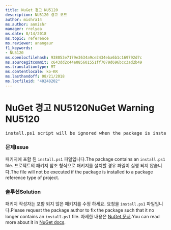 ```yaml
---
title: NuGet 경고 NU5120
description: NU5120 경고 코드
author: mishra14
ms.author: anmishr
manager: rrelyea
ms.date: 8/14/2018
ms.topic: reference
ms.reviewer: anangaur
f1_keywords:
- NU5120
ms.openlocfilehash: 938053e7179e3634a9ce2434eba6b1c169792d7c
ms.sourcegitcommit: c643dd2c44e085601551ff7079d696bcc3ad2b49
ms.translationtype: MT
ms.contentlocale: ko-KR
ms.lasthandoff: 08/21/2018
ms.locfileid: "40248202"
---
```

# <a name="nuget-warning-nu5120"></a><span data-ttu-id="92f80-103">NuGet 경고 NU5120</span><span class="sxs-lookup"><span data-stu-id="92f80-103">NuGet Warning NU5120</span></span>
<pre>install.ps1 script will be ignored when the package is installed after the migration.</pre>

### <a name="issue"></a><span data-ttu-id="92f80-104">문제</span><span class="sxs-lookup"><span data-stu-id="92f80-104">Issue</span></span>

<span data-ttu-id="92f80-105">패키지에 포함 된 `install.ps1` 파일입니다.</span><span class="sxs-lookup"><span data-stu-id="92f80-105">The package contains an `install.ps1` file.</span></span> <span data-ttu-id="92f80-106">프로젝트의 패키지 참조 형식으로 패키지를 설치할 경우 파일이 실행 되지 않습니다.</span><span class="sxs-lookup"><span data-stu-id="92f80-106">The file will not be executed if the package is installed to a package reference type of project.</span></span>


### <a name="solution"></a><span data-ttu-id="92f80-107">솔루션</span><span class="sxs-lookup"><span data-stu-id="92f80-107">Solution</span></span>

<span data-ttu-id="92f80-108">패키지 작성자는 포함 되지 않은 패키지를 수정 하세요. 요청을 `install.ps1` 파일입니다.</span><span class="sxs-lookup"><span data-stu-id="92f80-108">Please request the package author to fix the package such that it no longer contains an `install.ps1` file.</span></span> <span data-ttu-id="92f80-109">자세한 내용은 [NuGet 문서](https://docs.microsoft.com/en-us/nuget/reference/migrate-packages-config-to-package-reference).</span><span class="sxs-lookup"><span data-stu-id="92f80-109">You can read more about it in [NuGet docs](https://docs.microsoft.com/en-us/nuget/reference/migrate-packages-config-to-package-reference).</span></span>


